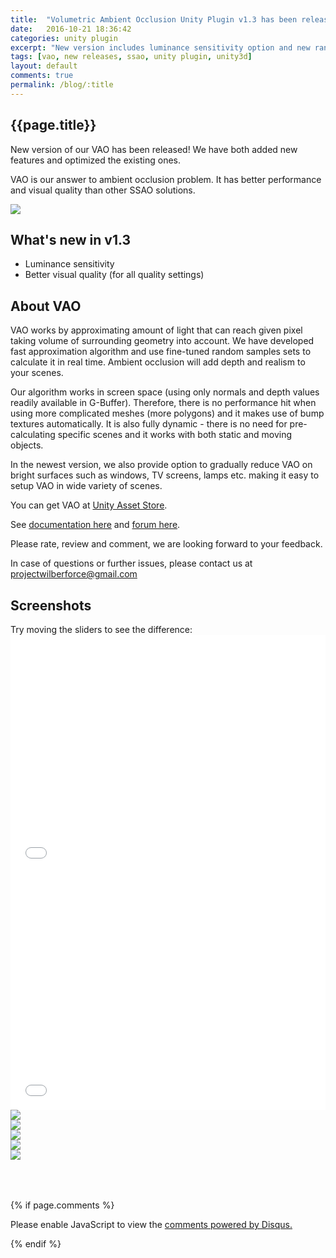 ```yaml
---
title:  "Volumetric Ambient Occlusion Unity Plugin v1.3 has been released"
date:   2016-10-21 18:36:42
categories: unity plugin
excerpt: "New version includes luminance sensitivity option and new random samples sets for better visual quality."
tags: [vao, new releases, ssao, unity plugin, unity3d]
layout: default
comments: true
permalink: /blog/:title
---
```


## {{page.title}}

New version of our VAO has been released! We have both added new features and optimized the existing ones.

VAO is our answer to ambient occlusion problem. It has better performance and visual quality than other SSAO solutions. 

![]({{site.baseurl}}/images/social-vao-heading.jpg)

## What's new in v1.3  

 * Luminance sensitivity
 * Better visual quality (for all quality settings)

## About VAO

VAO works by approximating amount of light that can reach given pixel taking volume of surrounding geometry into account. We have developed fast approximation algorithm and use fine-tuned random samples sets to calculate it in real time. Ambient occlusion will add depth and realism to your scenes.

Our algorithm works in screen space (using only normals and depth values readily available in G-Buffer). Therefore, there is no performance hit when using more complicated meshes (more polygons) and it makes use of bump textures automatically. It is also fully dynamic - there is no need for pre-calculating specific scenes and it works with both static and moving objects.

In the newest version, we also provide option to gradually reduce VAO on bright surfaces such as windows, TV screens, lamps etc. making it easy to setup VAO in wide variety of scenes.

You can get VAO at [Unity Asset Store](http://u3d.as/xzs).

See [documentation here](https://projectwilberforce.github.io/vaomanual/) and [forum here](https://forum.unity3d.com/threads/volumetric-ambient-occlusion-image-effect.428426/).

Please rate, review and comment, we are looking forward to your feedback.

In case of questions or further issues, please contact us at <projectwilberforce@gmail.com>

## Screenshots

<div>Try moving the sliders to see the difference:</div>
<iframe frameborder="0" class="juxtapose" width="100%" height="380" src="{{site.baseurl}}/sliders/slider1.html"></iframe>
<iframe frameborder="0" class="juxtapose" width="100%" height="380" src="{{site.baseurl}}/sliders/slider1.html"></iframe>

<div>
<div class="img-thumb">
	<a href="{{site.baseurl}}/images/screenshots/e1.png" data-lightbox="vao"><img src="{{site.baseurl}}/images/screenshots/e1_thumb.png" /></a>
</div>
<div class="img-thumb">
	<a href="{{site.baseurl}}/images/screenshots/e2.png" data-lightbox="vao"><img src="{{site.baseurl}}/images/screenshots/e2_thumb.png" /></a>
</div>
<div class="img-thumb">
	<a href="{{site.baseurl}}/images/screenshots/e3.png" data-lightbox="vao"><img src="{{site.baseurl}}/images/screenshots/e3_thumb.png" /></a>
</div>
</div>
<div style="clear:both;">
<div class="img-thumb">
	<a href="{{site.baseurl}}/images/screenshots/e4.png" data-lightbox="vao"><img src="{{site.baseurl}}/images/screenshots/e4_thumb.png" /></a>
</div>
<div class="img-thumb">
	<a href="{{site.baseurl}}/images/screenshots/e5.png" data-lightbox="vao"><img src="{{site.baseurl}}/images/screenshots/e5_thumb.png" /></a>
</div>
</div>

<div style="clear: both; padding-top: 50px;">

{% if page.comments %}
<div id="disqus_thread"></div>
<script>
var disqus_config = function () {
this.page.url = "{{site.url}}{{ page.url }}"; // <--- use canonical URL
this.page.identifier = "{{ page.id }}";
};
(function() { // DON'T EDIT BELOW THIS LINE
var d = document, s = d.createElement('script');
s.src = '//vaounityplugin.disqus.com/embed.js';
s.setAttribute('data-timestamp', +new Date());
(d.head || d.body).appendChild(s);
})();
</script>

<noscript>Please enable JavaScript to view the <a href="https://disqus.com/?ref_noscript" rel="nofollow">comments powered by Disqus.</a></noscript>
</div>

{% endif %}